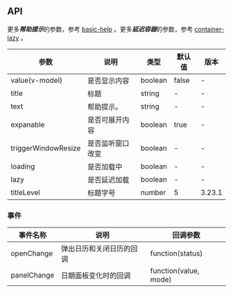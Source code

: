 ## API

更多***帮助提示***的参数，参考 [basic-help](./basic-help-cn) 。更多***延迟容器***的参数，参考 [container-lazy](./container-lazy-cn) 。

| 参数 | 说明 | 类型 | 默认值 | 版本 |
| --- | --- | --- | --- | --- |
| value(v-model) | 是否显示内容 | boolean | false | - |
| title | 标题 | string | - | - |
| text | 帮助提示。 | string | - | - |
| expanable | 是否可展开内容 | boolean | true | - |
| triggerWindowResize | 是否监听窗口改变 | boolean | - | - |
| loading | 是否加载中 | boolean | - | - |
| lazy | 是否延迟加载 | boolean | - | - |
| titleLevel | 标题字号 | number | 5 | 3.23.1 |

### 事件

| 事件名称    | 说明                     | 回调参数              |
| ----------- | ------------------------ | --------------------- |
| openChange  | 弹出日历和关闭日历的回调 | function(status)      |
| panelChange | 日期面板变化时的回调     | function(value, mode) | - |
